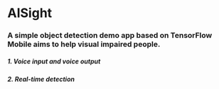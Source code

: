 # AISight
### A simple object detection demo app based on TensorFlow Mobile aims to help visual impaired people.
##### 1. Voice input and voice output
##### 2. Real-time detection
